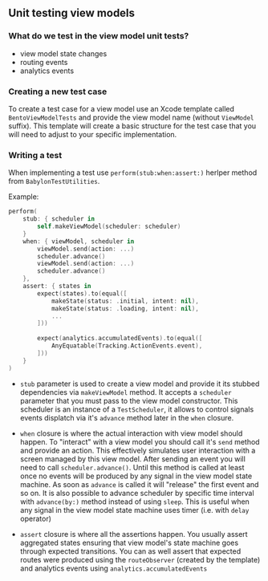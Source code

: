 ## Unit testing view models

### What do we test in the view model unit tests?

- view model state changes
- routing events
- analytics events

### Creating a new test case

To create a test case for a view model use an Xcode template called `BentoViewModelTests` and provide the view model name (without `ViewModel` suffix). This template will create a basic structure for the test case that you will need to adjust to your specific implementation.

### Writing a test

When implementing a test use `perform(stub:when:assert:)` herlper method from `BabylonTestUtilities`.

Example:

```swift
perform(
    stub: { scheduler in
        self.makeViewModel(scheduler: scheduler)
    }
    when: { viewModel, scheduler in
        viewModel.send(action: ...)
        scheduler.advance()
        viewModel.send(action: ...)
        scheduler.advance()
    },
    assert: { states in
        expect(states).to(equal([
            makeState(status: .initial, intent: nil),
            makeState(status: .loading, intent: nil),
            ...  
        ]))
    
        expect(analytics.accumulatedEvents).to(equal([
            AnyEquatable(Tracking.ActionEvents.event),
        ]))
    }
)
```

- `stub` parameter is used to create a view model and provide it its stubbed dependencies via `makeViewModel` method. It accepts a `scheduler` parameter that you must pass to the view model constructor. This scheduler is an instance of a `TestScheduler`, it allows to control signals events displatch via it's `advance` method later in the `when` closure.

- `when` closure is where the actual interaction with view model should happen. To "interact" with a view model you should call it's `send` method and provide an action. This effectively simulates user interaction with a screen managed by this view model. 
After sending an event you will need to call `scheduler.advance()`. Until this method is called at least once no events will be produced by any signal in the view model state machine. As soon as `advance` is called it will "release" the first event and so on. 
It is also possible to advance scheduler by specific time interval with `advance(by:)` method instead of using `sleep`. This is useful when any signal in the view model state machine uses timer (i.e. with `delay` operator)

- `assert` closure is where all the assertions happen. You usually assert aggregated states ensuring that view model's state machine goes through expected transitions. You can as well assert that expected routes were produced using the `routeObserver` (created by the template) and analytics events using `analytics.accumulatedEvents`

